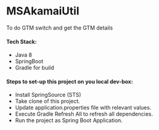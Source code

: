 # MSAkamaiUtil
To do GTM switch and get the GTM details



#### Tech Stack:

* Java 8
* SpringBoot
* Gradle for build



#### Steps to set-up this project on you local dev-box:

* Install SpringSource (STS)
* Take clone of this project.
* Update application.properties file with relevant values.
* Execute Gradle Refresh All to refresh all dependencies.
* Run the project as Spring Boot Application.
